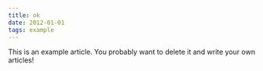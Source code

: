 ```yaml
---
title: ok
date: 2012-01-01
tags: example
---
```


This is an example article. You probably want to delete it and write your own articles!
